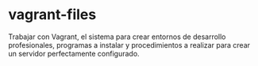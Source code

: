 # vagrant-files
Trabajar con Vagrant, el sistema para crear entornos de desarrollo profesionales, programas a instalar y procedimientos a realizar para crear un servidor perfectamente configurado.
